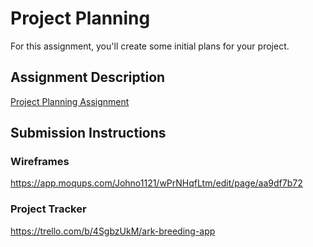 # Project Planning
For this assignment, you'll create some initial plans for your project.

## Assignment Description
[Project Planning Assignment](https://education.launchcode.org/liftoff/assignments/planning/)

## Submission Instructions

### Wireframes

https://app.moqups.com/Johno1121/wPrNHqfLtm/edit/page/aa9df7b72

### Project Tracker

https://trello.com/b/4SgbzUkM/ark-breeding-app
